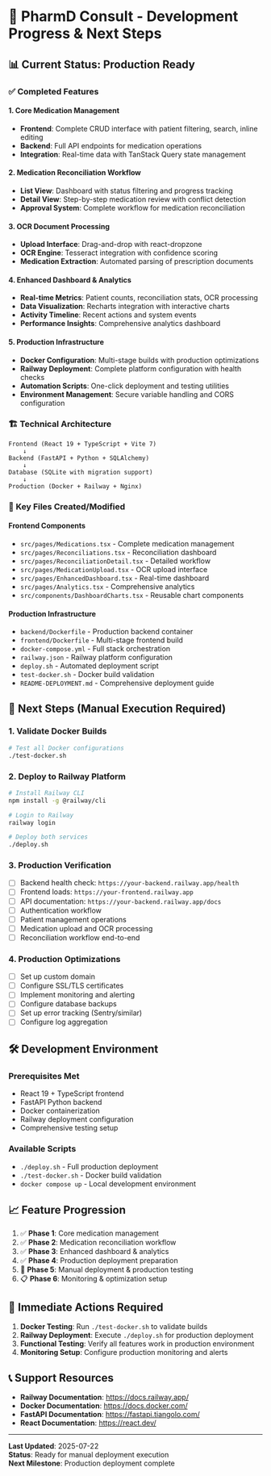 # 🏥 PharmD Consult - Development Progress & Next Steps

## 📊 Current Status: Production Ready

### ✅ Completed Features

#### 1. Core Medication Management
- **Frontend**: Complete CRUD interface with patient filtering, search, inline editing
- **Backend**: Full API endpoints for medication operations
- **Integration**: Real-time data with TanStack Query state management

#### 2. Medication Reconciliation Workflow  
- **List View**: Dashboard with status filtering and progress tracking
- **Detail View**: Step-by-step medication review with conflict detection
- **Approval System**: Complete workflow for medication reconciliation

#### 3. OCR Document Processing
- **Upload Interface**: Drag-and-drop with react-dropzone
- **OCR Engine**: Tesseract integration with confidence scoring
- **Medication Extraction**: Automated parsing of prescription documents

#### 4. Enhanced Dashboard & Analytics
- **Real-time Metrics**: Patient counts, reconciliation stats, OCR processing
- **Data Visualization**: Recharts integration with interactive charts
- **Activity Timeline**: Recent actions and system events
- **Performance Insights**: Comprehensive analytics dashboard

#### 5. Production Infrastructure
- **Docker Configuration**: Multi-stage builds with production optimizations
- **Railway Deployment**: Complete platform configuration with health checks
- **Automation Scripts**: One-click deployment and testing utilities
- **Environment Management**: Secure variable handling and CORS configuration

### 🏗️ Technical Architecture

```
Frontend (React 19 + TypeScript + Vite 7)
    ↓
Backend (FastAPI + Python + SQLAlchemy)
    ↓  
Database (SQLite with migration support)
    ↓
Production (Docker + Railway + Nginx)
```

### 📁 Key Files Created/Modified

#### Frontend Components
- `src/pages/Medications.tsx` - Complete medication management
- `src/pages/Reconciliations.tsx` - Reconciliation dashboard
- `src/pages/ReconciliationDetail.tsx` - Detailed workflow
- `src/pages/MedicationUpload.tsx` - OCR upload interface
- `src/pages/EnhancedDashboard.tsx` - Real-time dashboard
- `src/pages/Analytics.tsx` - Comprehensive analytics
- `src/components/DashboardCharts.tsx` - Reusable chart components

#### Production Infrastructure  
- `backend/Dockerfile` - Production backend container
- `frontend/Dockerfile` - Multi-stage frontend build
- `docker-compose.yml` - Full stack orchestration
- `railway.json` - Railway platform configuration
- `deploy.sh` - Automated deployment script
- `test-docker.sh` - Docker build validation
- `README-DEPLOYMENT.md` - Comprehensive deployment guide

## 🚀 Next Steps (Manual Execution Required)

### 1. Validate Docker Builds
```bash
# Test all Docker configurations
./test-docker.sh
```

### 2. Deploy to Railway Platform
```bash
# Install Railway CLI
npm install -g @railway/cli

# Login to Railway
railway login

# Deploy both services
./deploy.sh
```

### 3. Production Verification
- [ ] Backend health check: `https://your-backend.railway.app/health`
- [ ] Frontend loads: `https://your-frontend.railway.app`
- [ ] API documentation: `https://your-backend.railway.app/docs`
- [ ] Authentication workflow
- [ ] Patient management operations
- [ ] Medication upload and OCR processing
- [ ] Reconciliation workflow end-to-end

### 4. Production Optimizations
- [ ] Set up custom domain
- [ ] Configure SSL/TLS certificates
- [ ] Implement monitoring and alerting
- [ ] Configure database backups
- [ ] Set up error tracking (Sentry/similar)
- [ ] Configure log aggregation

## 🛠️ Development Environment

### Prerequisites Met
- React 19 + TypeScript frontend
- FastAPI Python backend
- Docker containerization
- Railway deployment configuration
- Comprehensive testing setup

### Available Scripts
- `./deploy.sh` - Full production deployment
- `./test-docker.sh` - Docker build validation  
- `docker compose up` - Local development environment

## 📈 Feature Progression

1. ✅ **Phase 1**: Core medication management
2. ✅ **Phase 2**: Medication reconciliation workflow
3. ✅ **Phase 3**: Enhanced dashboard & analytics
4. ✅ **Phase 4**: Production deployment preparation
5. 🔄 **Phase 5**: Manual deployment & production testing
6. 📋 **Phase 6**: Monitoring & optimization setup

## 🎯 Immediate Actions Required

1. **Docker Testing**: Run `./test-docker.sh` to validate builds
2. **Railway Deployment**: Execute `./deploy.sh` for production deployment
3. **Functional Testing**: Verify all features work in production environment
4. **Monitoring Setup**: Configure production monitoring and alerts

## 📞 Support Resources

- **Railway Documentation**: https://docs.railway.app/
- **Docker Documentation**: https://docs.docker.com/
- **FastAPI Documentation**: https://fastapi.tiangolo.com/
- **React Documentation**: https://react.dev/

---

**Last Updated**: 2025-07-22  
**Status**: Ready for manual deployment execution  
**Next Milestone**: Production deployment complete